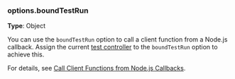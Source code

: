 ### options.boundTestRun

**Type**: Object

You can use the `boundTestRun` option to call a client function from a Node.js callback.
Assign the current [test controller](../reference/test-api/testcontroller/README.md)
to the `boundTestRun` option to achieve this.

For details, see [Call Client Functions from Node.js Callbacks](../guides/basic-guides/obtain-client-side-info.md#call-client-functions-from-nodejs-callbacks).
